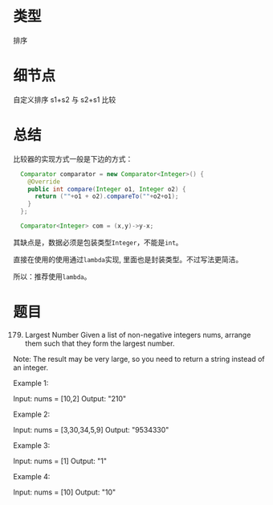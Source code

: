 # 类型

排序

# 细节点

自定义排序 s1+s2 与 s2+s1 比较

# 总结

比较器的实现方式一般是下边的方式：
```java
  Comparator comparator = new Comparator<Integer>() {
    @Override
    public int compare(Integer o1, Integer o2) {
      return (""+o1 + o2).compareTo(""+o2+o1);
    }
  };

  Comparator<Integer> com = (x,y)->y-x;
```
其缺点是，数据必须是包装类型`Integer`，不能是`int`。

直接在使用的使用通过`lambda`实现, 里面也是封装类型。不过写法更简洁。

所以：推荐使用`lambda`。

# 题目

179. Largest Number
     Given a list of non-negative integers nums, arrange them such that they form the largest number.

Note: The result may be very large, so you need to return a string instead of an integer.



Example 1:

Input: nums = [10,2]
Output: "210"

Example 2:

Input: nums = [3,30,34,5,9]
Output: "9534330"

Example 3:

Input: nums = [1]
Output: "1"

Example 4:

Input: nums = [10]
Output: "10"
